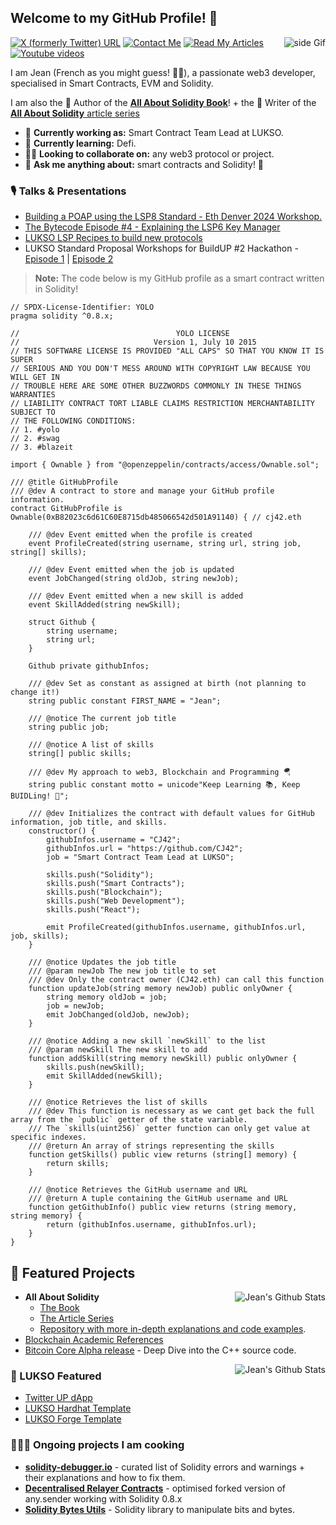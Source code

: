 ## Welcome to my GitHub Profile! 👋 

<a href="https://leanpub.com/all-about-solidity-book#:~:text=A%20developer%20guide%20for%20smart,build%20new%20protocols%20and%20dApps.&text=Discover%20the%20secrets%20of%20the,About%20Solidity%22%20for%20a%20reason!" target="_blank"><img src="https://d2sofvawe08yqg.cloudfront.net/all-about-solidity-book/s_hero?1715538832" alt="side Gif" style="z-index: 99999999" align="right" height="auto"/></a>

[![X (formerly Twitter) URL](https://img.shields.io/twitter/url?url=https%3A%2F%2Fx.com%2FJeanCavallera&style=social&label=Follow%20Me&labelColor=1DA1F2)](https://x.com/JeanCavallera)
[![Contact Me](https://img.shields.io/static/v1?message=LinkedIn&logo=linkedin&labelColor=0A66C2&color=0A66C2&logoColor=white&label=%20)](https://www.linkedin.com/in/jeancav/)
[![Read My Articles](https://img.shields.io/static/v1?message=Medium&logo=medium&labelColor=000000&color=000000&logoColor=white&label=%20)](https://medium.com/@jeancvllr)
[![Youtube videos](https://img.shields.io/static/v1?message=YouTube&logo=youtube&labelColor=FF0000&color=FF0000&logoColor=white&label=%20)](https://www.youtube.com/playlist?list=PLFb3VvViujW7bvEh_UdPChneZsZC8tXdZ)

I am Jean (French as you might guess! 🥖🥐), a passionate web3 developer, specialised in Smart Contracts, EVM and Solidity.

I am also the 📓 Author of the [**All About Solidity Book**](https://leanpub.com/all-about-solidity-book#:~:text=A%20developer%20guide%20for%20smart,build%20new%20protocols%20and%20dApps.&text=Discover%20the%20secrets%20of%20the,About%20Solidity%22%20for%20a%20reason!)! + the 📑 Writer of the [**All About Solidity** article series](https://medium.com/me/stories/public)

- 🔭 **Currently working as:** Smart Contract Team Lead at LUKSO.
- 🌱 **Currently learning:** Defi.
- 🤝🏻 **Looking to collaborate on:** any web3 protocol or project.
- 💬 **Ask me anything about:** smart contracts and Solidity! 🫡 

### 🎙️ Talks & Presentations

- [Building a POAP using the LSP8 Standard - Eth Denver 2024 Workshop.](https://www.youtube.com/watch?v=ff_IYOuQn_s&pp=ygUOamVhbiBjYXZhbGxlcmE%3D)
- [The Bytecode Episode #4 - Explaining the LSP6 Key Manager](https://www.youtube.com/watch?v=2Sm9LsCPjdE)
- [LUKSO LSP Recipes to build new protocols](https://www.youtube.com/watch?v=cx7EHlP6BZM&pp=ygUOamVhbiBjYXZhbGxlcmE%3D)
- LUKSO Standard Proposal Workshops for BuildUP #2 Hackathon - [Episode 1](https://www.youtube.com/watch?v=PrXVcRL1n98) | [Episode 2](https://www.youtube.com/watch?v=xQV2l7VSRZ0)

> **Note:** The code below is my GitHub profile as a smart contract written in Solidity!

```solidity title="GitHubProfile.sol"
// SPDX-License-Identifier: YOLO
pragma solidity ^0.8.x;

//                                   YOLO LICENSE
//                              Version 1, July 10 2015
// THIS SOFTWARE LICENSE IS PROVIDED "ALL CAPS" SO THAT YOU KNOW IT IS SUPER
// SERIOUS AND YOU DON'T MESS AROUND WITH COPYRIGHT LAW BECAUSE YOU WILL GET IN
// TROUBLE HERE ARE SOME OTHER BUZZWORDS COMMONLY IN THESE THINGS WARRANTIES
// LIABILITY CONTRACT TORT LIABLE CLAIMS RESTRICTION MERCHANTABILITY SUBJECT TO
// THE FOLLOWING CONDITIONS:
// 1. #yolo
// 2. #swag
// 3. #blazeit

import { Ownable } from "@openzeppelin/contracts/access/Ownable.sol";

/// @title GitHubProfile
/// @dev A contract to store and manage your GitHub profile information.
contract GitHubProfile is Ownable(0xB82023c6d61C60E8715db485066542d501A91140) { // cj42.eth

    /// @dev Event emitted when the profile is created
    event ProfileCreated(string username, string url, string job, string[] skills);

    /// @dev Event emitted when the job is updated
    event JobChanged(string oldJob, string newJob);

    /// @dev Event emitted when a new skill is added
    event SkillAdded(string newSkill);

    struct Github {
        string username;
        string url;
    }

    Github private githubInfos;

    /// @dev Set as constant as assigned at birth (not planning to change it!)
    string public constant FIRST_NAME = "Jean";
    
    /// @notice The current job title
    string public job;

    /// @notice A list of skills
    string[] public skills;

    /// @dev My approach to web3, Blockchain and Programming 🪂
    string public constant motto = unicode"Keep Learning 📚, Keep BUIDLing! 🫡";

    /// @dev Initializes the contract with default values for GitHub information, job title, and skills.
    constructor() {
        githubInfos.username = "CJ42";
        githubInfos.url = "https://github.com/CJ42";
        job = "Smart Contract Team Lead at LUKSO";

        skills.push("Solidity");
        skills.push("Smart Contracts");
        skills.push("Blockchain");
        skills.push("Web Development");
        skills.push("React");

        emit ProfileCreated(githubInfos.username, githubInfos.url, job, skills);
    }

    /// @notice Updates the job title
    /// @param newJob The new job title to set
    /// @dev Only the contract owner (CJ42.eth) can call this function
    function updateJob(string memory newJob) public onlyOwner {
        string memory oldJob = job;
        job = newJob;
        emit JobChanged(oldJob, newJob);
    }

    /// @notice Adding a new skill `newSkill` to the list
    /// @param newSkill The new skill to add
    function addSkill(string memory newSkill) public onlyOwner {
        skills.push(newSkill);
        emit SkillAdded(newSkill);
    }

    /// @notice Retrieves the list of skills
    /// @dev This function is necessary as we cant get back the full array from the `public` getter of the state variable.
    /// The `skills(uint256)` getter function can only get value at specific indexes.
    /// @return An array of strings representing the skills
    function getSkills() public view returns (string[] memory) {
        return skills;
    }

    /// @notice Retrieves the GitHub username and URL
    /// @return A tuple containing the GitHub username and URL
    function getGithubInfo() public view returns (string memory, string memory) {
        return (githubInfos.username, githubInfos.url);
    }
}
```

<!--
**CJ42/CJ42** is a ✨ _special_ ✨ repository because its `README.md` (this file) appears on your GitHub profile.

Here are some ideas to get you started:
- ⚡ Fun fact: ...
- 🤔 **I’m looking for help** with front-end web design to 
-->

## 🌟 Featured Projects

<img src="https://github-readme-stats.vercel.app/api?username=cj42&count_private=true&show_icons=true&include_all_commits=true" align="right" alt="Jean's Github Stats" height="auto"/>

- **All About Solidity**
    - [The Book](https://leanpub.com/all-about-solidity-book#:~:text=A%20developer%20guide%20for%20smart,build%20new%20protocols%20and%20dApps.&text=Discover%20the%20secrets%20of%20the,About%20Solidity%22%20for%20a%20reason!)
    - [The Article Series](https://medium.com/coinmonks/all-about-solidity-article-series-f57be7bf6746
)
    - [Repository with more in-depth explanations and code examples](https://github.com/CJ42/All-About-Solidity).
- [Blockchain Academic References](https://github.com/CJ42/Blockchain-Academic-References)
- [Bitcoin Core Alpha release](https://github.com/CJ42/original-bitcoin-core-code-explained) - Deep Dive into the C++ source code.

<img src="https://github-readme-stats.vercel.app/api/top-langs/?username=cj42&hide=TeX&layout=compact" alt="Jean's Github Stats" align="right" height="auto"/>

### 💝 LUKSO Featured

- [Twitter UP dApp](https://github.com/CJ42/twitter-up-dapp)
- [LUKSO Hardhat Template](https://github.com/CJ42/LUKSO-Hardhat-template)
- [LUKSO Forge Template](https://github.com/CJ42/lukso-forge-template)

### 👨🏻‍🍳 Ongoing projects I am cooking

- [**solidity-debugger.io**](https://solidity-debugger.io/) - curated list of Solidity errors and warnings + their explanations and how to fix them.
- [**Decentralised Relayer Contracts**](https://github.com/CJ42/contracts.any.sender) - optimised forked version of any.sender working with Solidity 0.8.x
- [**Solidity Bytes Utils**](https://github.com/CJ42/Solidity-BytesUtils) - Solidity library to manipulate bits and bytes.




